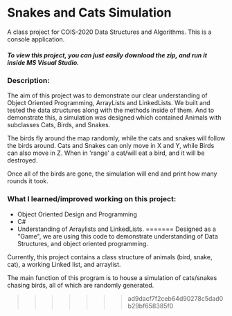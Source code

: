 # Snakes and Cats Simulation

A class project for COIS-2020 Data Structures and Algorithms. This is a console application.

##### To view this project, you can just easily download the zip, and run it inside MS Visual Studio.



### Description:

The aim of this project was to demonstrate our clear understanding of Object Oriented Programming, ArrayLists and LinkedLists. We built and tested the data structures along with the methods inside of them. And to demonstrate this, a simulation was designed which contained Animals with subclasses Cats, Birds, and Snakes.

The birds fly around the map randomly, while the cats and snakes will follow the birds around. Cats and Snakes can only move in X and Y, while Birds can also move in Z. When in 'range' a cat/will eat a bird, and it will be destroyed. 

Once all of the birds are gone, the simulation will end and print how many rounds it took.



### What I learned/improved working on this project:

- Object Oriented Design and Programming
- C#
- Understanding of Arraylists and LinkedLists.
=======
Designed as a "Game", we are using this code to demonstrate understanding of Data Structures, and object oriented programming.

Currently, this project contains a class structure of animals (bird, snake, cat), a working Linked list, and arraylist.

The main function of this program is to house a simulation of cats/snakes chasing birds, all of which are randomly generated.
>>>>>>> ad9dacf7f2ceb64d90278c5dad0b29bf658385f0

